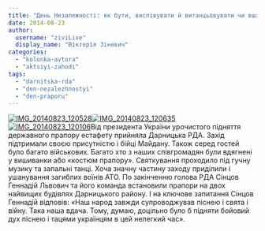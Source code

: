 ```yaml
---
title: "День Незалежності: як бути, виспівувати й витанцьовувати чи вшановувати пам’ять загиблих?"
date: 2014-08-23
author: 
  username: "ziviLive"
  display_name: "Вікторія Зіневич"
categories: 
  - "kolonka-avtora"
  - "aktsiyi-zahodi"
tags: 
  - "darnitska-rda"
  - "den-nezalezhnostyi"
  - "den-praporu"
---
```


[![IMG_20140823_120528](https://mpz.brovary.org/wp-content/uploads/2014/08/IMG_20140823_120528.jpg)](https://mpz.brovary.org/wp-content/uploads/2014/08/IMG_20140823_120528.jpg)[![IMG_20140823_120635](https://mpz.brovary.org/wp-content/uploads/2014/08/IMG_20140823_120635.jpg)](https://mpz.brovary.org/wp-content/uploads/2014/08/IMG_20140823_120635.jpg)[![IMG_20140823_120106](https://mpz.brovary.org/wp-content/uploads/2014/08/IMG_20140823_120106.jpg)](https://mpz.brovary.org/wp-content/uploads/2014/08/IMG_20140823_120106.jpg)Від президента України урочистого підняття державного прапору естафету прийняла Дарницька РДА. Захід підтримали своєю присутністю і бійці Майдану. Також серед гостей було багато військових. Багато хто з наших співгромадян були вдягнені у вишиванки або «костюм прапору». Святкування проходило під гучну музику та запальні танці. Хоча значну частину заходу приділили і ушанування загиблих воїнів АТО. По закінченню голова РДА Сінцов Геннадій Львович та його команда встановили прапори на двох найвищих будівлях Дарницького району. І на ключове запитання Сінцов Геннадій відповів: «Наш народ завжди супроводжував піснею і свята і війну. Така наша вдача. Тому, думаю, доцільно було б підняти бойовий дух піснею і тацями українцям в цей нелегкий час».
